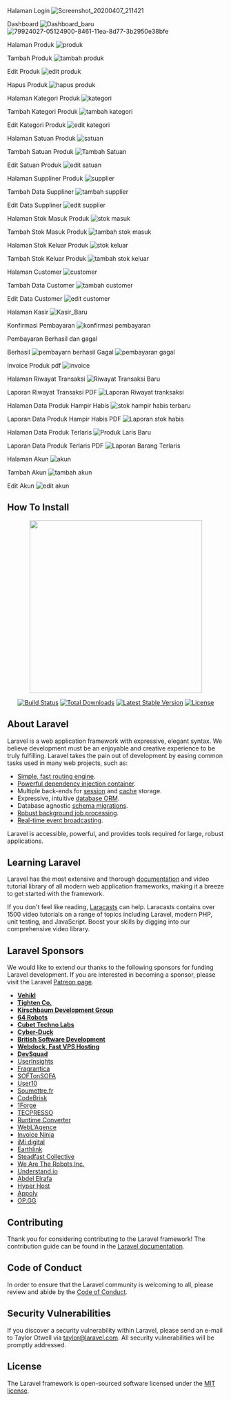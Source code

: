 Halaman Login
![Screenshot_20200407_211421](https://user-images.githubusercontent.com/53652867/137502952-09b4a320-5241-4708-b08d-496045f3d024.png)

Dashboard
![Dashboard_baru](https://user-images.githubusercontent.com/53652867/137503223-18320d59-41b4-4867-8491-ddf19f53cfc7.png)
![79924027-05124900-8461-11ea-8d77-3b2950e38bfe](https://user-images.githubusercontent.com/53652867/137503497-5c15caad-8bb8-4cbb-b031-dabcb07e3792.png)

Halaman Produk
![produk](https://user-images.githubusercontent.com/53652867/137503746-9dc0bdda-0141-4c81-ab9e-46ad47aab28a.png)

Tambah Produk
![tambah produk](https://user-images.githubusercontent.com/53652867/137503828-b25782d9-dc18-4666-b515-614c6fe77124.png)

Edit Produk
![edit produk](https://user-images.githubusercontent.com/53652867/137503922-3bbb797c-82ac-4eda-9510-97ae72dd6ddb.png)

Hapus Produk
![hapus produk](https://user-images.githubusercontent.com/53652867/137503983-3be77d25-6deb-40a6-8a46-4f69e287d7a9.png)

Halaman Kategori Produk
![kategori](https://user-images.githubusercontent.com/53652867/137504087-29267ba4-354c-4e7d-a5ef-0eadebbe6c51.png)

Tambah Kategori Produk
![tambah kategori](https://user-images.githubusercontent.com/53652867/137504205-f767c2be-921d-4095-96a9-95063626a673.png)

Edit Kategori Produk
![edit kategori](https://user-images.githubusercontent.com/53652867/137504262-8ad0c6d2-eaed-4cfc-81a7-78789660f305.png)

Halaman Satuan Produk
![satuan](https://user-images.githubusercontent.com/53652867/137504348-ecd1c4fe-e3b6-4cca-8cfb-3ab453bf6eba.png)

Tambah Satuan Produk
![Tambah Satuan](https://user-images.githubusercontent.com/53652867/137504459-da5d0d8a-0960-49f0-a855-93f3943a1b29.png)

Edit Satuan Produk
![edit satuan](https://user-images.githubusercontent.com/53652867/137504493-e95d03ee-a79c-4655-ae61-b29dd7d646f5.png)

Halaman Suppliner Produk
![supplier](https://user-images.githubusercontent.com/53652867/137504598-702f328e-e7a8-4605-87b1-c66f702894cf.png)

Tambah Data Suppliner
![tambah supplier](https://user-images.githubusercontent.com/53652867/137504658-362b6d67-6efb-46dd-bb91-5a8abbf025a6.png)

Edit Data Suppliner
![edit supplier](https://user-images.githubusercontent.com/53652867/137504695-ca365b37-1a2c-4b62-8f18-593741c549d1.png)

Halaman Stok Masuk Produk
![stok masuk](https://user-images.githubusercontent.com/53652867/137504790-d8201181-5ffd-42cd-bfb5-b04de212b8be.png)

Tambah Stok Masuk Produk
![tambah stok masuk](https://user-images.githubusercontent.com/53652867/137504862-1b80cead-c7c0-462a-bf96-2c0cef08ee49.png)

Halaman Stok Keluar Produk
![stok keluar](https://user-images.githubusercontent.com/53652867/137504990-06526573-06a9-4c66-98d2-0388988a2318.png)

Tambah Stok Keluar Produk
![tambah stok keluar](https://user-images.githubusercontent.com/53652867/137505101-fa711967-8dd2-496e-be2d-9e109ecb8230.png)

Halaman Customer
![customer](https://user-images.githubusercontent.com/53652867/137505309-8bed4b2f-7e6f-454c-b5b3-71c16dae8368.png)

Tambah Data Customer
![tambah customer](https://user-images.githubusercontent.com/53652867/137505377-478f456d-288a-4080-a617-a8b3cec32f43.png)

Edit Data Customer
![edit customer](https://user-images.githubusercontent.com/53652867/137505431-6bad213d-1496-4a1d-95a1-f0a0e12f9dc5.png)

Halaman Kasir
![Kasir_Baru](https://user-images.githubusercontent.com/53652867/137505552-caa2aed2-f8ee-47a5-a2c9-3f294e348c69.png)

Konfirmasi Pembayaran
![konfirmasi pembayaran](https://user-images.githubusercontent.com/53652867/137505618-6f3ea64f-a6fd-4042-b131-ed6ab2d3d541.png)

Pembayaran Berhasil dan gagal

Berhasil
![pembayarn berhasil](https://user-images.githubusercontent.com/53652867/137505811-62672a01-1170-403a-bff6-608cb75cb44c.png)
Gagal
![pembayaran gagal](https://user-images.githubusercontent.com/53652867/137505899-e5be3af2-48f0-4acc-ae50-7b4bdb20dfd8.png)

Invoice Produk pdf
![invoice](https://user-images.githubusercontent.com/53652867/137505747-0822661b-d62d-4b0e-b21b-259b649717f5.png)

Halaman Riwayat Transaksi
![Riwayat Transaksi Baru](https://user-images.githubusercontent.com/53652867/137505961-d97b2a56-50bf-4e6b-9151-fc25d6630631.png)

Laporan Riwayat Transaksi PDF
![Laporan Riwayat tranksaksi](https://user-images.githubusercontent.com/53652867/137506033-775d7788-17da-46a7-a850-f61346342c1b.png)

Halaman Data Produk Hampir Habis
![stok hampir habis terbaru](https://user-images.githubusercontent.com/53652867/137506633-90c62fda-c82d-4984-a903-8db4f34230f5.png)

Laporan Data Produk Hampir Habis PDF
![Laporan stok habis](https://user-images.githubusercontent.com/53652867/137506317-394f9970-9b3c-45e3-b000-14232f1f4700.png)

Halaman Data Produk Terlaris
![Produk Laris Baru](https://user-images.githubusercontent.com/53652867/137506900-43231c63-229c-4184-b332-1ec737278c58.png)

Laporan Data Produk Terlaris PDF
![Laporan Barang Terlaris](https://user-images.githubusercontent.com/53652867/137507005-adadd8e9-5af0-4b99-be1b-9ff7fa6d918e.png)

Halaman Akun
![akun](https://user-images.githubusercontent.com/53652867/137507097-e432805e-1ec5-4006-b0e4-23787381db03.png)

Tambah Akun
![tambah akun](https://user-images.githubusercontent.com/53652867/137507152-f88e0714-78ad-45c0-8691-b6635d7ab2b3.png)

Edit Akun
![edit akun](https://user-images.githubusercontent.com/53652867/137507208-7983c680-8446-40c8-994a-e524fbbf4c92.png)

## How To Install


<p align="center"><img src="https://res.cloudinary.com/dtfbvvkyp/image/upload/v1566331377/laravel-logolockup-cmyk-red.svg" width="400"></p>

<p align="center">
<a href="https://travis-ci.org/laravel/framework"><img src="https://travis-ci.org/laravel/framework.svg" alt="Build Status"></a>
<a href="https://packagist.org/packages/laravel/framework"><img src="https://poser.pugx.org/laravel/framework/d/total.svg" alt="Total Downloads"></a>
<a href="https://packagist.org/packages/laravel/framework"><img src="https://poser.pugx.org/laravel/framework/v/stable.svg" alt="Latest Stable Version"></a>
<a href="https://packagist.org/packages/laravel/framework"><img src="https://poser.pugx.org/laravel/framework/license.svg" alt="License"></a>
</p>

## About Laravel

Laravel is a web application framework with expressive, elegant syntax. We believe development must be an enjoyable and creative experience to be truly fulfilling. Laravel takes the pain out of development by easing common tasks used in many web projects, such as:

- [Simple, fast routing engine](https://laravel.com/docs/routing).
- [Powerful dependency injection container](https://laravel.com/docs/container).
- Multiple back-ends for [session](https://laravel.com/docs/session) and [cache](https://laravel.com/docs/cache) storage.
- Expressive, intuitive [database ORM](https://laravel.com/docs/eloquent).
- Database agnostic [schema migrations](https://laravel.com/docs/migrations).
- [Robust background job processing](https://laravel.com/docs/queues).
- [Real-time event broadcasting](https://laravel.com/docs/broadcasting).

Laravel is accessible, powerful, and provides tools required for large, robust applications.

## Learning Laravel

Laravel has the most extensive and thorough [documentation](https://laravel.com/docs) and video tutorial library of all modern web application frameworks, making it a breeze to get started with the framework.

If you don't feel like reading, [Laracasts](https://laracasts.com) can help. Laracasts contains over 1500 video tutorials on a range of topics including Laravel, modern PHP, unit testing, and JavaScript. Boost your skills by digging into our comprehensive video library.

## Laravel Sponsors

We would like to extend our thanks to the following sponsors for funding Laravel development. If you are interested in becoming a sponsor, please visit the Laravel [Patreon page](https://patreon.com/taylorotwell).

- **[Vehikl](https://vehikl.com/)**
- **[Tighten Co.](https://tighten.co)**
- **[Kirschbaum Development Group](https://kirschbaumdevelopment.com)**
- **[64 Robots](https://64robots.com)**
- **[Cubet Techno Labs](https://cubettech.com)**
- **[Cyber-Duck](https://cyber-duck.co.uk)**
- **[British Software Development](https://www.britishsoftware.co)**
- **[Webdock, Fast VPS Hosting](https://www.webdock.io/en)**
- **[DevSquad](https://devsquad.com)**
- [UserInsights](https://userinsights.com)
- [Fragrantica](https://www.fragrantica.com)
- [SOFTonSOFA](https://softonsofa.com/)
- [User10](https://user10.com)
- [Soumettre.fr](https://soumettre.fr/)
- [CodeBrisk](https://codebrisk.com)
- [1Forge](https://1forge.com)
- [TECPRESSO](https://tecpresso.co.jp/)
- [Runtime Converter](http://runtimeconverter.com/)
- [WebL'Agence](https://weblagence.com/)
- [Invoice Ninja](https://www.invoiceninja.com)
- [iMi digital](https://www.imi-digital.de/)
- [Earthlink](https://www.earthlink.ro/)
- [Steadfast Collective](https://steadfastcollective.com/)
- [We Are The Robots Inc.](https://watr.mx/)
- [Understand.io](https://www.understand.io/)
- [Abdel Elrafa](https://abdelelrafa.com)
- [Hyper Host](https://hyper.host)
- [Appoly](https://www.appoly.co.uk)
- [OP.GG](https://op.gg)

## Contributing

Thank you for considering contributing to the Laravel framework! The contribution guide can be found in the [Laravel documentation](https://laravel.com/docs/contributions).

## Code of Conduct

In order to ensure that the Laravel community is welcoming to all, please review and abide by the [Code of Conduct](https://laravel.com/docs/contributions#code-of-conduct).

## Security Vulnerabilities

If you discover a security vulnerability within Laravel, please send an e-mail to Taylor Otwell via [taylor@laravel.com](mailto:taylor@laravel.com). All security vulnerabilities will be promptly addressed.

## License

The Laravel framework is open-sourced software licensed under the [MIT license](https://opensource.org/licenses/MIT).
